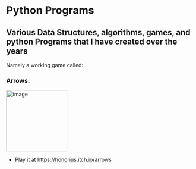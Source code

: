 # Python Programs
## Various Data Structures, algorithms, games, and python Programs that I have created over the years
Namely a working game called:
### Arrows: 
<img width="164" alt="image" src="https://github.com/tqpatil/Python-Games/assets/34226808/9ecfeda5-0b0f-44df-903c-b448cbcd9959">

- Play it at https://honorius.itch.io/arrows
